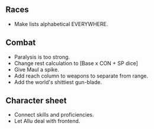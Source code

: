 ## Races
- Make lists alphabetical EVERYWHERE.

## Combat
- Paralysis is too strong.
- Change rest calculation to [Base x CON + SP dice]
- Give Maul a spike.
- Add reach column to weapons to separate from range.
- Add the world's shittiest gun-blade.

## Character sheet
- Connect skills and proficiencies.
- Let Allu deal with frontend.
